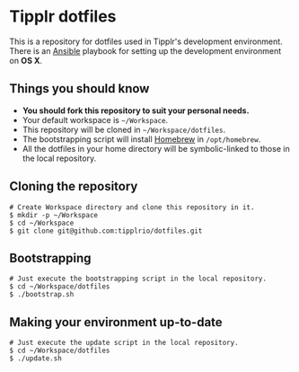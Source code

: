 # Tipplr dotfiles

This is a repository for dotfiles used in Tipplr's development environment. There is an [Ansible](http://www.ansible.com/) playbook for setting up the development environment on **OS X**.


## Things you should know

* **You should fork this repository to suit your personal needs.**
* Your default workspace is `~/Workspace`.
* This repository will be cloned in `~/Workspace/dotfiles`.
* The bootstrapping script will install [Homebrew](http://brew.sh/) in `/opt/homebrew`.
* All the dotfiles in your home directory will be symbolic-linked to those in the local repository.

## Cloning the repository

```shell
# Create Workspace directory and clone this repository in it.
$ mkdir -p ~/Workspace
$ cd ~/Workspace
$ git clone git@github.com:tipplrio/dotfiles.git
```

## Bootstrapping

```shell
# Just execute the bootstrapping script in the local repository.
$ cd ~/Workspace/dotfiles
$ ./bootstrap.sh
```

## Making your environment up-to-date

```shell
# Just execute the update script in the local repository.
$ cd ~/Workspace/dotfiles
$ ./update.sh
```

